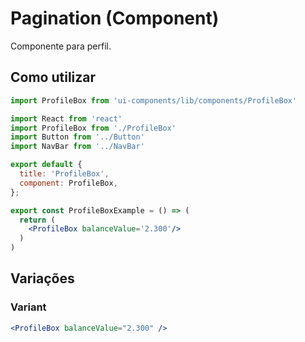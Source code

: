 # Pagination (Component)

Componente para perfil.

## Como utilizar

```js
import ProfileBox from 'ui-components/lib/components/ProfileBox'
```

```jsx
import React from 'react'
import ProfileBox from './ProfileBox'
import Button from '../Button'
import NavBar from '../NavBar'

export default {
  title: 'ProfileBox',
  component: ProfileBox,
};

export const ProfileBoxExample = () => (
  return (
    <ProfileBox balanceValue='2.300'/>
  )
)
```

## Variações

### Variant

```jsx
<ProfileBox balanceValue="2.300" />
```

